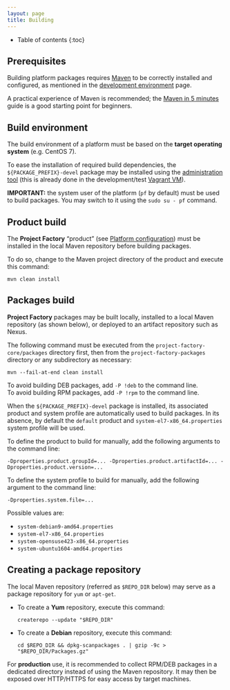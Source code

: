 ```yaml
---
layout: page
title: Building
---
```


- Table of contents
{:toc}

## Prerequisites

Building platform packages requires [Maven](http://maven.apache.org) to be correctly installed and configured, as mentioned in the [development environment](env.html) page.

A practical experience of Maven is recommended; the [Maven in 5 minutes](http://maven.apache.org/guides/getting-started/maven-in-five-minutes.html) guide is a good starting point for beginners.

## Build environment

The build environment of a platform must be based on the **target operating system** (e.g. CentOS 7).

To ease the installation of required build dependencies, the `${PACKAGE_PREFIX}-devel` package may be installed using the [administration tool](../admin/tool.html) (this is already done in the development/test [Vagrant VM](vm.html)).

**IMPORTANT:** the system user of the platform (`pf` by default) must be used to build packages. You may switch to it using the `sudo su - pf` command.

## Product build

The **Project Factory** “product” (see [Platform configuration](product.html)) must be installed in the local Maven repository before building packages.

To do so, change to the Maven project directory of the product and execute this command:

    mvn clean install

## Packages build

**Project Factory** packages may be built locally, installed to a local Maven repository (as shown below), or deployed to an artifact repository such as Nexus.

The following command must be executed from the  `project-factory-core/packages` directory first, then from the `project-factory-packages` directory or any subdirectory as necessary:

    mvn --fail-at-end clean install

To avoid building DEB packages, add `-P !deb` to the command line.  
To avoid building RPM packages, add `-P !rpm` to the command line.

When the `${PACKAGE_PREFIX}-devel` package is installed, its associated product and system profile are automatically used to build packages. In its absence, by default the `default` product and `system-el7-x86_64.properties` system profile will be used.

To define the product to build for manually, add the following arguments to the command line:

    -Dproperties.product.groupId=... -Dproperties.product.artifactId=... -Dproperties.product.version=...

To define the system profile to build for manually, add the following argument to the command line:

    -Dproperties.system.file=...

Possible values are:

-   `system-debian9-amd64.properties`
-   `system-el7-x86_64.properties`
-   `system-opensuse423-x86_64.properties`
-   `system-ubuntu1604-amd64.properties`

## Creating a package repository

The local Maven repository (referred as `$REPO_DIR` below) may serve as a package repository for `yum` or `apt-get`.

-   To create a **Yum** repository, execute this command:

        createrepo --update "$REPO_DIR"

-   To create a **Debian** repository, execute this command:

        cd $REPO_DIR && dpkg-scanpackages . | gzip -9c > "$REPO_DIR/Packages.gz"

For **production** use, it is recommended to collect RPM/DEB packages in a dedicated directory instead of using the Maven repository. It may then be exposed over HTTP/HTTPS for easy access by target machines.
